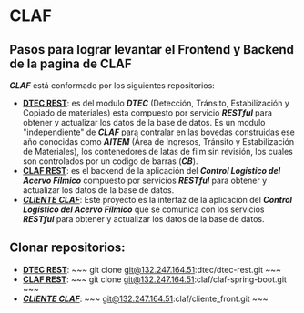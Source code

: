 # CLAF
## Pasos para lograr levantar el Frontend y Backend de la pagina de CLAF
***CLAF*** está conformado por los siguientes repositorios:
* [**DTEC REST**](https://132.247.164.51/dtec/dtec-rest): es del modulo ***DTEC*** (Detección, Tránsito, Estabilización y Copiado de materiales) esta compuesto por servicio ***RESTful*** para obtener y actualizar los datos de la base de datos. Es un modulo "independiente" de ***CLAF*** para contralar en las bovedas construidas ese año conocidas como ***AITEM*** (Área de Ingresos, Tránsito y Estabilización de Materiales), los contenedores de latas de film sin revisión, los cuales son controlados por un codigo de barras (***CB***).
* [**CLAF REST**](https://132.247.164.51/claf/claf-spring-boot): es el backend de la aplicación del ***Control Logistico del Acervo Fílmico*** compuesto por servicios ***RESTful*** para obtener y actualizar los datos de la base de datos.
* [***CLIENTE CLAF***](https://132.247.164.51/claf/cliente_front): Este proyecto es la interfaz de la aplicación del ***Control Logístico del Acervo Fílmico*** que se comunica con los servicios ***RESTful*** para obtener y actualizar los datos de la base de datos.

## Clonar repositorios:
* [**DTEC REST**](https://132.247.164.51/dtec/dtec-rest):
        ~~~
        git clone git@132.247.164.51:dtec/dtec-rest.git
        ~~~
* [**CLAF REST**](https://132.247.164.51/claf/claf-spring-boot):
        ~~~
        git clone git@132.247.164.51:claf/claf-spring-boot.git
        ~~~
* [***CLIENTE CLAF***](https://132.247.164.51/claf/cliente_front):
        ~~~
        git@132.247.164.51:claf/cliente_front.git
        ~~~

